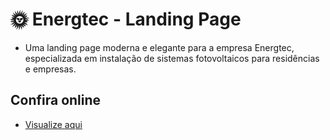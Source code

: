 # 🌞 Energtec - Landing Page
- Uma landing page moderna e elegante para a empresa Energtec, especializada em instalação de sistemas fotovoltaicos para residências e empresas.

## Confira online
- [Visualize aqui](https://energtec.vercel.app/)

